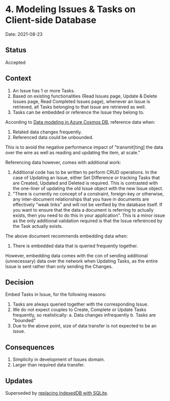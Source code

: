 # 4. Modeling Issues & Tasks on Client-side Database

Date: 2021-08-23

## Status

Accepted

## Context

1. An Issue has 1 or more Tasks.
1. Based on existing functionalities (Read Issues page, Update & Delete Issues page, Read Completed Issues page), whenever an Issue is retrieved, all Tasks belonging to that Issue are retrieved as well.
1. Tasks can be embedded or reference the Issue they belong to.

According to [Data modeling in Azure Cosmos DB](https://docs.microsoft.com/en-us/azure/cosmos-db/modeling-data), reference data when:

1. Related data changes frequently.
1. Referenced data could be unbounded.

This is to avoid the negative performance impact of "transmit\[ting\] the data over the wire as well as reading and updating the item, at scale."

Referencing data however, comes with additional work:

1. Additional code has to be written to perform CRUD operations. In the case of Updating an Issue, either Set Difference or tracking Tasks that are Created, Updated and Deleted is required. This is contrasted with the one-liner of updating the old Issue object with the new Issue object.
1. "There is currently no concept of a constraint, foreign-key or otherwise, any inter-document relationships that you have in documents are effectively "weak links" and will not be verified by the database itself. If you want to ensure that the data a document is referring to actually exists, then you need to do this in your application". This is a minor issue as the only additional validation required is that the Issue referenced by the Task actually exists.

The above document recommends embedding data when:

1. There is embedded data that is queried frequently together.

However, embedding data comes with the con of sending additional (unnecessary) data over the network when Updating Tasks, as the entire Issue is sent rather than only sending the Changes.

## Decision

Embed Tasks in Issue, for the following reasons:

1. Tasks are always queried together with the corresponding Issue.
1. We do not expect couples to Create, Complete or Update Tasks frequently, so realistically:
  a. Data changes infrequently
  b. Tasks are "bounded"
1. Due to the above point, size of data transfer is not expected to be an issue.

## Consequences

1. Simplicity in development of Issues domain.
1. Larger than required data transfer.

## Updates

Superseded by [replacing IndexedDB with SQLite](0007-replace_indexeddb_with_sqlite.md).
